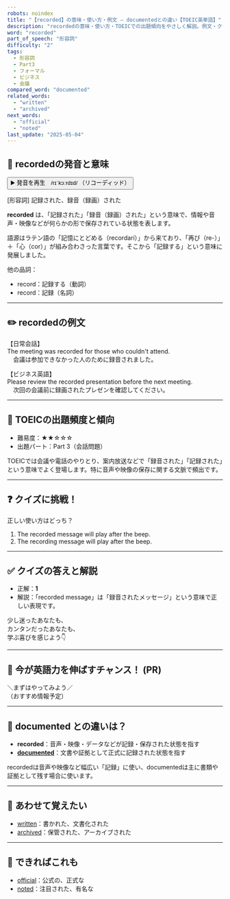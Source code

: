 ```yaml
---
robots: noindex
title: "【recorded】の意味・使い方・例文 ― documentedとの違い【TOEIC英単語】"
description: "recordedの意味・使い方・TOEICでの出題傾向をやさしく解説。例文・クイズ付きでdocumentedとの違いもわかりやすく学べます。"
word: "recorded"
part_of_speech: "形容詞"
difficulty: "2"
tags:
  - 形容詞
  - Part3
  - フォーマル
  - ビジネス
  - 会議
compared_word: "documented"
related_words:
  - "written"
  - "archived"
next_words:
  - "official"
  - "noted"
last_update: "2025-05-04"
---
```


## 🔰 recordedの発音と意味

<button class="play-audio" onclick="playTTS('recorded')">
  <span class="play-audio-main">
    ▶️ 発音を再生　/rɪˈkɔːrdɪd/
  </span>
  <span class="play-audio-sub">
    （リコーディッド）
  </span>
</button>

[形容詞] 記録された、録音（録画）された

**recorded** は、「記録された」「録音（録画）された」という意味で、情報や音声・映像などが何らかの形で保存されている状態を表します。

語源はラテン語の「記憶にとどめる（recordari）」から来ており、「再び（re-）」＋「心（cor）」が組み合わさった言葉です。そこから「記録する」という意味に発展しました。

他の品詞：  
- record：記録する（動詞）
- record：記録（名詞）

---

## ✏️ recordedの例文

【日常会話】  
The meeting was recorded for those who couldn't attend.  
　会議は参加できなかった人のために録音されました。

【ビジネス英語】  
Please review the recorded presentation before the next meeting.  
　次回の会議前に録画されたプレゼンを確認してください。

---

## 🎯 TOEICの出題頻度と傾向

- 難易度：★★☆☆☆
- 出題パート：Part 3（会話問題）

TOEICでは会議や電話のやりとり、案内放送などで「録音された」「記録された」という意味でよく登場します。特に音声や映像の保存に関する文脈で頻出です。

---

## ❓ クイズに挑戦！

正しい使い方はどっち？

1. The recorded message will play after the beep.  
2. The recording message will play after the beep.

---

## ✅ クイズの答えと解説

- 正解：**1**
- 解説：「recorded message」は「録音されたメッセージ」という意味で正しい表現です。

少し迷ったあなたも、  
カンタンだったあなたも、  
学ぶ喜びを感じよう👇️

---

## 🚀 今が英語力を伸ばすチャンス！ (PR)

<div class="info-center">
＼まずはやってみよう／<br>  
（おすすめ情報予定）
</div>

---

## 🤔  documented との違いは？

- **recorded**：音声・映像・データなどが記録・保存された状態を指す
- **[documented](/documented)**：文書や証拠として正式に記録された状態を指す

recordedは音声や映像など幅広い「記録」に使い、documentedは主に書類や証拠として残す場合に使います。

---

## 🧩 あわせて覚えたい

- [written](/written)：書かれた、文書化された
- [archived](/archived)：保管された、アーカイブされた

---

## 📖 できればこれも

- [official](/official)：公式の、正式な
- [noted](/noted)：注目された、有名な

<!-- cvid: aid32_bid08 -->
